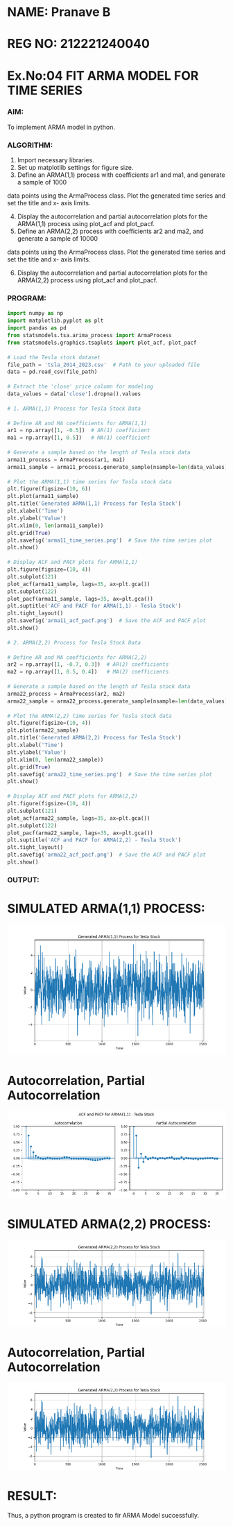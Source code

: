 # NAME: Pranave B
# REG NO: 212221240040

# Ex.No:04   FIT ARMA MODEL FOR TIME SERIES
 

### AIM:
To implement ARMA model in python.

### ALGORITHM:
1. Import necessary libraries.
2. Set up matplotlib settings for figure size.
3. Define an ARMA(1,1) process with coefficients ar1 and ma1, and generate a sample of 1000

data points using the ArmaProcess class. Plot the generated time series and set the title and x-
axis limits.

4. Display the autocorrelation and partial autocorrelation plots for the ARMA(1,1) process using
plot_acf and plot_pacf.
5. Define an ARMA(2,2) process with coefficients ar2 and ma2, and generate a sample of 10000

data points using the ArmaProcess class. Plot the generated time series and set the title and x-
axis limits.

6. Display the autocorrelation and partial autocorrelation plots for the ARMA(2,2) process using
plot_acf and plot_pacf.

### PROGRAM:
```python
import numpy as np
import matplotlib.pyplot as plt
import pandas as pd
from statsmodels.tsa.arima_process import ArmaProcess
from statsmodels.graphics.tsaplots import plot_acf, plot_pacf

# Load the Tesla stock dataset
file_path = 'tsla_2014_2023.csv'  # Path to your uploaded file
data = pd.read_csv(file_path)

# Extract the 'close' price column for modeling
data_values = data['close'].dropna().values

# 1. ARMA(1,1) Process for Tesla Stock Data

# Define AR and MA coefficients for ARMA(1,1)
ar1 = np.array([1, -0.5])  # AR(1) coefficient
ma1 = np.array([1, 0.5])   # MA(1) coefficient

# Generate a sample based on the length of Tesla stock data
arma11_process = ArmaProcess(ar1, ma1)
arma11_sample = arma11_process.generate_sample(nsample=len(data_values))

# Plot the ARMA(1,1) time series for Tesla stock data
plt.figure(figsize=(10, 6))
plt.plot(arma11_sample)
plt.title('Generated ARMA(1,1) Process for Tesla Stock')
plt.xlabel('Time')
plt.ylabel('Value')
plt.xlim(0, len(arma11_sample))
plt.grid(True)
plt.savefig('arma11_time_series.png')  # Save the time series plot
plt.show()

# Display ACF and PACF plots for ARMA(1,1)
plt.figure(figsize=(10, 4))
plt.subplot(121)
plot_acf(arma11_sample, lags=35, ax=plt.gca())
plt.subplot(122)
plot_pacf(arma11_sample, lags=35, ax=plt.gca())
plt.suptitle('ACF and PACF for ARMA(1,1) - Tesla Stock')
plt.tight_layout()
plt.savefig('arma11_acf_pacf.png')  # Save the ACF and PACF plot
plt.show()

# 2. ARMA(2,2) Process for Tesla Stock Data

# Define AR and MA coefficients for ARMA(2,2)
ar2 = np.array([1, -0.7, 0.3])  # AR(2) coefficients
ma2 = np.array([1, 0.5, 0.4])   # MA(2) coefficients

# Generate a sample based on the length of Tesla stock data
arma22_process = ArmaProcess(ar2, ma2)
arma22_sample = arma22_process.generate_sample(nsample=len(data_values))

# Plot the ARMA(2,2) time series for Tesla stock data
plt.figure(figsize=(10, 4))
plt.plot(arma22_sample)
plt.title('Generated ARMA(2,2) Process for Tesla Stock')
plt.xlabel('Time')
plt.ylabel('Value')
plt.xlim(0, len(arma22_sample))
plt.grid(True)
plt.savefig('arma22_time_series.png')  # Save the time series plot
plt.show()

# Display ACF and PACF plots for ARMA(2,2)
plt.figure(figsize=(10, 4))
plt.subplot(121)
plot_acf(arma22_sample, lags=35, ax=plt.gca())
plt.subplot(122)
plot_pacf(arma22_sample, lags=35, ax=plt.gca())
plt.suptitle('ACF and PACF for ARMA(2,2) - Tesla Stock')
plt.tight_layout()
plt.savefig('arma22_acf_pacf.png')  # Save the ACF and PACF plot
plt.show()

```

### OUTPUT:
# SIMULATED ARMA(1,1) PROCESS:
![image](arma11_time_series.png)

# Autocorrelation,  Partial Autocorrelation
![image](arma11_acf_pacf.png)

# SIMULATED ARMA(2,2) PROCESS:
![image](arma22_time_series.png)

# Autocorrelation, Partial Autocorrelation
![image](arma22_time_series.png)

# RESULT:
Thus, a python program is created to fir ARMA Model successfully.
